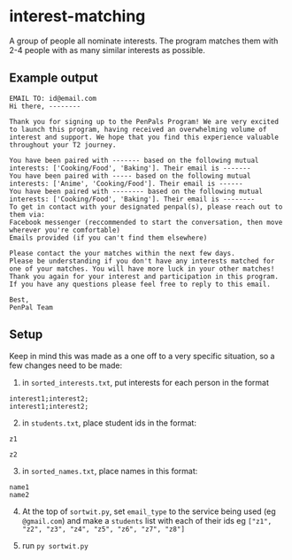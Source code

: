 # interest-matching
A group of people all nominate interests. The program matches them with 2-4 people with as many similar interests as possible. 

## Example output
```
EMAIL TO: id@email.com 
Hi there, --------

Thank you for signing up to the PenPals Program! We are very excited to launch this program, having received an overwhelming volume of interest and support. We hope that you find this experience valuable throughout your T2 journey. 

You have been paired with ------- based on the following mutual interests: ['Cooking/Food', 'Baking']. Their email is -------
You have been paired with ----- based on the following mutual interests: ['Anime', 'Cooking/Food']. Their email is ------
You have been paired with -------- based on the following mutual interests: ['Cooking/Food', 'Baking']. Their email is --------
To get in contact with your designated penpal(s), please reach out to them via: 
Facebook messenger (reccommended to start the conversation, then move wherever you're comfortable) 
Emails provided (if you can't find them elsewhere)

Please contact the your matches within the next few days.
Please be understanding if you don't have any interests matched for one of your matches. You will have more luck in your other matches!
Thank you again for your interest and participation in this program. If you have any questions please feel free to reply to this email.

Best, 
PenPal Team
```
## Setup
Keep in mind this was made as a one off to a very specific situation, so a few changes need to be made:

1. in `sorted_interests.txt`, put interests for each person in the format
```
interest1;interest2;
interest1;interest2;
```
2. in `students.txt`, place student ids in the format:
```
z1

z2

```
3. in `sorted_names.txt`, place names in this format:
```
name1
name2
```
4. At the top of `sortwit.py`, set `email_type` to the service being used (eg `@gmail.com`) and make a `students` list with each of their ids eg  `["z1", "z2", "z3", "z4", "z5", "z6", "z7", "z8"]`

5. run `py sortwit.py`